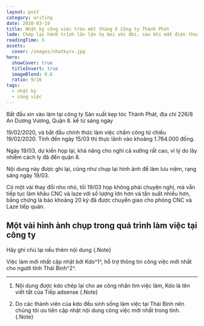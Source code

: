 ```yaml
---
layout: post
category: writing
date: 2020-03-19
title: Nhật ký công việc tròn một tháng ở Công ty Thành Phát
lede: Chép lại hành trình lăn lộn tự bơi với đời, sau khi mất điện thoại và cạn vốn tại Sài gòn.
readingTime: 5
assets:
  cover: /images/nhatkycv.jpg
hero:
  showCover: true
  titleInvert: true
  imageBlend: 0.6
  ratio: 9/16
tags:
  - nhật ký
  - công việc
---
```


Bắt đầu xin vào làm tại công ty Sản xuất kẹp tóc Thành Phát, địa chỉ 226/8 An Dương Vương, Quận 8. kể từ sáng ngày

19/02/2020, và bắt đầu chính thức làm việc chấm công từ chiều 19/02/2020.
Tính đến ngày 15/03 thì thực lãnh vào khoảng 1.764.000 đồng.

Ngày 19/03, dự kiến họp lại, khả năng cho nghỉ cả xưởng rất cao, vì lý do lây nhiễm cách ly đã đến quận 8.

Nội dung này được ghi lại, cũng như chụp lại hình ảnh để làm lưu niệm, rạng sáng ngày 19/03.

Có một vài thay đổi nho nhỏ, tối 19/03 họp không phải chuyện nghỉ, mà vẫn tiếp tục làm khâu CNC và laze với số lượng lớn hơn và tần suất nhiều hơn, bằng chứng là báo khoảng 20 ký đã được chuyển giao cho phòng CNC và Laze tiếp quản.

## Một vài hình ảnh chụp trong quá trình làm việc tại công ty

<Media ratio="844/1500" image="/images/nhatkycv.jpg"/>

<Media ratio="844/1500" image="/images/nhatky02.jpg"/>

<Media ratio="844/1500" image="/images/nhatky03.jpg"/>

<Media ratio="844/1500" image="/images/nhatky04.jpg"/>

<Media ratio="844/1500" image="/images/nhatky05.jpg"/>

<Media ratio="844/1500" image="/images/nhatky06.jpg"/>

Hãy ghi chú lại nếu thêm nội dung {.Note}

Việc làm mới nhất cập nhật bởi Kdo^1^, hỗ trợ thông tin công việc mới nhất cho người tỉnh Thái Bình^2^.

---

1. Nội dung được kdo chép lại cho ae công nhân tìm việc làm, Kdo là tên viết tắt của Tiếp adsense {.Note}

2. Do các thành viên của kdo đều sinh sống làm việc tại Thái Bình nên chúng tôi ưu tiên cập nhật nội dung công việc mới nhất trong tỉnh. {.Note}

<script>
import Media from "../../src/components/Media";

export default {
  components: { Media }
}
</script>
